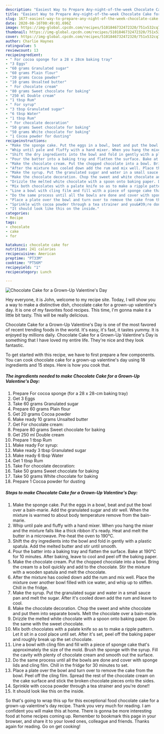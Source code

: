 ```yaml
---
description: "Easiest Way to Prepare Any-night-of-the-week Chocolate Cake for a Grown-Up Valentine&amp;#39;s Day"
title: "Easiest Way to Prepare Any-night-of-the-week Chocolate Cake for a Grown-Up Valentine&amp;#39;s Day"
slug: 1677-easiest-way-to-prepare-any-night-of-the-week-chocolate-cake-for-a-grown-up-valentine-and-39-s-day
date: 2020-08-16T00:49:01.696Z
image: https://img-global.cpcdn.com/recipes/5101846732472320/751x532cq70/chocolate-cake-for-a-grown-up-valentines-day-recipe-main-photo.jpg
thumbnail: https://img-global.cpcdn.com/recipes/5101846732472320/751x532cq70/chocolate-cake-for-a-grown-up-valentines-day-recipe-main-photo.jpg
cover: https://img-global.cpcdn.com/recipes/5101846732472320/751x532cq70/chocolate-cake-for-a-grown-up-valentines-day-recipe-main-photo.jpg
author: Charlie Haynes
ratingvalue: 5
reviewcount: 13
recipeingredient:
- " For cocoa sponge for a 28 x 28cm baking tray"
- "3 Eggs"
- "60 grams Granulated sugar"
- "60 grams Plain flour"
- "20 grams Cocoa powder"
- "10 grams Unsalted butter"
- " For chocolate cream"
- "80 grams Sweet chocolate for baking"
- "250 ml Double cream"
- "1 tbsp Rum"
- " For syrup"
- "3 tbsp Granulated sugar"
- "6 tbsp Water"
- "1 tbsp Rum"
- " For chocolate decoration"
- "50 grams Sweet chocolate for baking"
- "50 grams White chocolate for baking"
- "1 Cocoa powder for dusting"
recipeinstructions:
- "Make the sponge cake. Put the eggs in a bowl, beat and put the bowl over a bain-marie. Add the granulated sugar and stir well. When the mixture is warmed to about body temperature remove from the bain-marie."
- "Whip until pale and fluffy with a hand mixer. When you hang the mixer and the mixture falls like a thick ribbon it&#39;s ready. Heat and melt the butter in a microwave. Pre-heat the oven to 190°C."
- "Shift the dry ingredients into the bowl and fold in gently with a plastic spatula. Add the melted butter and stir until smooth."
- "Pour the batter into a baking tray and flatten the surface. Bake at 190°C for 10 minutes. After baking, leave to cool and peel off the baking paper."
- "Make the chocolate cream. Put the chopped chocolate into a bowl. Bring the cream to a boil quickly and add to the chocolate. Stir the mixture with  a wooden spatula and melt the chocolate."
- "After the mixture has cooled down add the rum and mix well. Place the mixture over another bowl filled with ice water, and whip up to stiffen. Chill in the fridge."
- "Make the syrup. Put the granulated sugar and water in a small sauce pan and melt the sugar. After it&#39;s cooled down add the rum and leave to cool."
- "Make the chocolate decoration. Chop the sweet and white chocolate and put them into separate bowls. Melt the chocolate over a bain-marie."
- "Drizzle the melted white chocolate with a spoon onto baking paper. Do the same with the sweet chocolate."
- "Mix both chocolates with a palate knife so as to make a ripple pattern. Let it sit in a cool place until set. After it&#39;s set, peel off the baking paper and roughly break up the set chocolate."
- "Line a bowl with cling film and fill with a piece of sponge cake that&#39;s approximately the size of the mold. Brush the sponge with the syrup. Fill the cavity with plenty of chocolate cream and smooth out the surface."
- "Do the same process until all the bowls are done and cover with sponge lids and cling film. Chill in the fridge for 30 minutes to set."
- "Place a plate over the bowl and turn over to remove the cake from the bowl. Peel off the cling film. Spread the rest of the chocolate cream on the cake surface and stick the broken chocolate pieces onto the sides."
- "Sprinkle with cocoa powder through a tea strainer and you&#39;re done!!"
- "It should look like this on the inside."
categories:
- Recipe
tags:
- chocolate
- cake
- for

katakunci: chocolate cake for 
nutrition: 241 calories
recipecuisine: American
preptime: "PT33M"
cooktime: "PT56M"
recipeyield: "1"
recipecategory: Lunch

---
```



![Chocolate Cake for a Grown-Up Valentine&#39;s Day](https://img-global.cpcdn.com/recipes/5101846732472320/751x532cq70/chocolate-cake-for-a-grown-up-valentines-day-recipe-main-photo.jpg)

Hey everyone, it is John, welcome to my recipe site. Today, I will show you a way to make a distinctive dish, chocolate cake for a grown-up valentine&#39;s day. It is one of my favorites food recipes. This time, I'm gonna make it a little bit tasty. This will be really delicious.



Chocolate Cake for a Grown-Up Valentine&#39;s Day is one of the most favored of recent trending foods in the world. It's easy, it's fast, it tastes yummy. It is enjoyed by millions daily. Chocolate Cake for a Grown-Up Valentine&#39;s Day is something that I have loved my entire life. They're nice and they look fantastic.


To get started with this recipe, we have to first prepare a few components. You can cook chocolate cake for a grown-up valentine&#39;s day using 18 ingredients and 15 steps. Here is how you cook that.

<!--inarticleads1-->

##### The ingredients needed to make Chocolate Cake for a Grown-Up Valentine&#39;s Day:

1. Prepare  For cocoa sponge (for a 28 x 28-cm baking tray)
1. Get 3 Eggs
1. Take 60 grams Granulated sugar
1. Prepare 60 grams Plain flour
1. Get 20 grams Cocoa powder
1. Make ready 10 grams Unsalted butter
1. Get  For chocolate cream:
1. Prepare 80 grams Sweet chocolate for baking
1. Get 250 ml Double cream
1. Prepare 1 tbsp Rum
1. Make ready  For syrup:
1. Make ready 3 tbsp Granulated sugar
1. Make ready 6 tbsp Water
1. Get 1 tbsp Rum
1. Take  For chocolate decoration:
1. Take 50 grams Sweet chocolate for baking
1. Take 50 grams White chocolate for baking
1. Prepare 1 Cocoa powder for dusting




<!--inarticleads2-->

##### Steps to make Chocolate Cake for a Grown-Up Valentine&#39;s Day:

1. Make the sponge cake. Put the eggs in a bowl, beat and put the bowl over a bain-marie. Add the granulated sugar and stir well. When the mixture is warmed to about body temperature remove from the bain-marie.
1. Whip until pale and fluffy with a hand mixer. When you hang the mixer and the mixture falls like a thick ribbon it&#39;s ready. Heat and melt the butter in a microwave. Pre-heat the oven to 190°C.
1. Shift the dry ingredients into the bowl and fold in gently with a plastic spatula. Add the melted butter and stir until smooth.
1. Pour the batter into a baking tray and flatten the surface. Bake at 190°C for 10 minutes. After baking, leave to cool and peel off the baking paper.
1. Make the chocolate cream. Put the chopped chocolate into a bowl. Bring the cream to a boil quickly and add to the chocolate. Stir the mixture with  a wooden spatula and melt the chocolate.
1. After the mixture has cooled down add the rum and mix well. Place the mixture over another bowl filled with ice water, and whip up to stiffen. Chill in the fridge.
1. Make the syrup. Put the granulated sugar and water in a small sauce pan and melt the sugar. After it&#39;s cooled down add the rum and leave to cool.
1. Make the chocolate decoration. Chop the sweet and white chocolate and put them into separate bowls. Melt the chocolate over a bain-marie.
1. Drizzle the melted white chocolate with a spoon onto baking paper. Do the same with the sweet chocolate.
1. Mix both chocolates with a palate knife so as to make a ripple pattern. Let it sit in a cool place until set. After it&#39;s set, peel off the baking paper and roughly break up the set chocolate.
1. Line a bowl with cling film and fill with a piece of sponge cake that&#39;s approximately the size of the mold. Brush the sponge with the syrup. Fill the cavity with plenty of chocolate cream and smooth out the surface.
1. Do the same process until all the bowls are done and cover with sponge lids and cling film. Chill in the fridge for 30 minutes to set.
1. Place a plate over the bowl and turn over to remove the cake from the bowl. Peel off the cling film. Spread the rest of the chocolate cream on the cake surface and stick the broken chocolate pieces onto the sides.
1. Sprinkle with cocoa powder through a tea strainer and you&#39;re done!!
1. It should look like this on the inside.




So that's going to wrap this up for this exceptional food chocolate cake for a grown-up valentine&#39;s day recipe. Thank you very much for reading. I am confident you will make this at home. There is gonna be more interesting food at home recipes coming up. Remember to bookmark this page in your browser, and share it to your loved ones, colleague and friends. Thanks again for reading. Go on get cooking!
